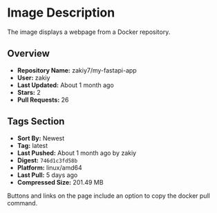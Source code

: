 # Image Description

The image displays a webpage from a Docker repository. 

## Overview

- **Repository Name:** zakiy7/my-fastapi-app
- **User:** zakiy
- **Last Updated:** About 1 month ago
- **Stars:** 2
- **Pull Requests:** 26

## Tags Section

- **Sort By:** Newest
- **Tag:** latest
- **Last Pushed:** About 1 month ago by zakiy
- **Digest:** `746d1c3fd58b`
- **Platform:** linux/amd64
- **Last Pull:** 5 days ago
- **Compressed Size:** 201.49 MB

Buttons and links on the page include an option to copy the docker pull command.